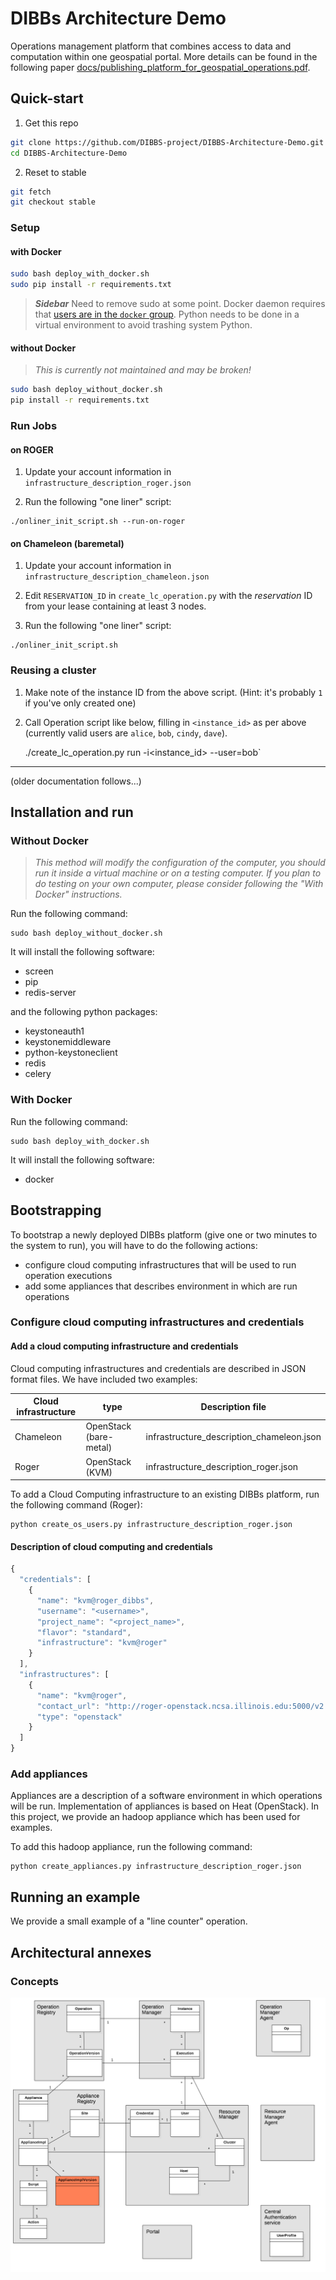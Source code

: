 # DIBBs Architecture Demo

Operations management platform that combines access to data and computation within one geospatial portal. More details can be found in the following paper [docs/publishing_platform_for_geospatial_operations.pdf](https://github.com/DIBBS-project/DIBBS-Architecture-Demo/blob/master/docs/publishing_platform_for_geospatial_operations.pdf).

## Quick-start

1. Get this repo

  ```bash
  git clone https://github.com/DIBBS-project/DIBBS-Architecture-Demo.git
  cd DIBBS-Architecture-Demo
  ```

2. Reset to stable

  ```bash
  git fetch
  git checkout stable
  ```

### Setup

#### with Docker

```bash
sudo bash deploy_with_docker.sh
sudo pip install -r requirements.txt
```

> ***Sidebar*** Need to remove sudo at some point. Docker daemon requires that [users are in the `docker` group](https://askubuntu.com/questions/477551/how-can-i-use-docker-without-sudo). Python needs to be done in a virtual environment to avoid trashing system Python.

#### without Docker

> *This is currently not maintained and may be broken!*

```bash
sudo bash deploy_without_docker.sh
pip install -r requirements.txt
```

### Run Jobs

#### on ROGER

1. Update your account information in `infrastructure_description_roger.json`

2. Run the following "one liner" script:
  ```
  ./onliner_init_script.sh --run-on-roger
  ```

#### on Chameleon (baremetal)

1. Update your account information in `infrastructure_description_chameleon.json`

2. Edit `RESERVATION_ID` in `create_lc_operation.py` with the *reservation* ID from your lease containing at least 3 nodes.

3. Run the following "one liner" script:

  ```
  ./onliner_init_script.sh
  ```

### Reusing a cluster

1. Make note of the instance ID from the above script. (Hint: it's probably `1` if you've only created one)

2. Call Operation script like below, filling in `<instance_id>` as per above (currently valid users are `alice`, `bob`, `cindy`, `dave`).

    ./create_lc_operation.py run -i<instance_id> --user=bob`

---
(older documentation follows...)

## Installation and run

### Without Docker

> *This method will modify the configuration of the computer, you should run it inside a virtual machine or on a testing computer. If you plan to do testing on your own computer, please consider following the "With Docker" instructions.*

Run the following command:

```shell
sudo bash deploy_without_docker.sh
```

It will install the following software:
- screen
- pip
- redis-server

and the following python packages:
- keystoneauth1
- keystonemiddleware
- python-keystoneclient
- redis
- celery

### With Docker

Run the following command:

```shell
sudo bash deploy_with_docker.sh
```

It will install the following software:
- docker

## Bootstrapping

To bootstrap a newly deployed DIBBs platform (give one or two minutes to the system to run), you will have to do the following actions:

- configure cloud computing infrastructures that will be used to run operation executions
- add some appliances that describes environment in which are run operations

### Configure cloud computing infrastructures and credentials

#### Add a cloud computing infrastructure and credentials

Cloud computing infrastructures and credentials are described in JSON format files. We have included two examples:

| Cloud infrastructure | type | Description file |
| -------------------- | ------------- | ---|
| Chameleon  | OpenStack (bare-metal) | infrastructure\_description\_chameleon.json  |
| Roger  | OpenStack (KVM) |infrastructure\_description\_roger.json |

To add a Cloud Computing infrastructure to an existing DIBBs platform, run the following command (Roger):

```shell
python create_os_users.py infrastructure_description_roger.json
```

#### Description of cloud computing and credentials

```javascript
{
  "credentials": [
    {
      "name": "kvm@roger_dibbs",
      "username": "<username>",
      "project_name": "<project_name>",
      "flavor": "standard",
      "infrastructure": "kvm@roger"
    }
  ],
  "infrastructures": [
    {
      "name": "kvm@roger",
      "contact_url": "http://roger-openstack.ncsa.illinois.edu:5000/v2.0",
      "type": "openstack"
    }
  ]
}
```

### Add appliances

Appliances are a description of a software environment in which operations will be run. Implementation of appliances is based on Heat (OpenStack). In this project, we provide an hadoop appliance which has been used for examples.

To add this hadoop appliance, run the following command:

```shell
python create_appliances.py infrastructure_description_roger.json
```

## Running an example

We provide a small example of a "line counter" operation.


## Architectural annexes

### Concepts

![figures/uml.png](figures/uml.png)
